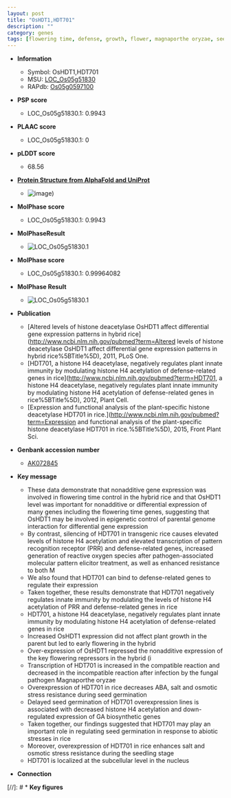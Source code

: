 ```yaml
---
layout: post
title: "OsHDT1,HDT701"
description: ""
category: genes
tags: [flowering time, defense, growth, flower, magnaporthe oryzae, seed, seedling, abiotic stress, salt, seed germination, stress,  ga , GA biosynthetic, GA, nucleus, biotic stress, resistance]
---
```


* **Information**  
    + Symbol: OsHDT1,HDT701  
    + MSU: [LOC_Os05g51830](http://rice.plantbiology.msu.edu/cgi-bin/ORF_infopage.cgi?orf=LOC_Os05g51830)  
    + RAPdb: [Os05g0597100](http://rapdb.dna.affrc.go.jp/viewer/gbrowse_details/irgsp1?name=Os05g0597100)  

* **PSP score**  
    + LOC_Os05g51830.1: 0.9943 

* **PLAAC score**  
    + LOC_Os05g51830.1: 0 

* **pLDDT score**
    + 68.56

* **[Protein Structure from AlphaFold and UniProt](https://www.uniprot.org/uniprotkb/Q0DFD6/entry#structure)**
    + ![image](https://ricepsp.github.io/images/Q0/AF-Q0DFD6-F1.png))

* **MolPhase score**
    + LOC_Os05g51830.1: 0.9943

* **MolPhaseResult**
    + ![LOC_Os05g51830.1](https://ricepsp.github.io/pictures/LOC_Os05g/LOC_Os05g51830.1.png)

* **MolPhase score**
    + LOC_Os05g51830.1: 0.99964082

* **MolPhase Result**
    + ![LOC_Os05g51830.1](https://304243504.github.io/Pictures/LOC_Os05g/LOC_Os05g51830.1.png)

* **Publication**  
    + [Altered levels of histone deacetylase OsHDT1 affect differential gene expression patterns in hybrid rice](http://www.ncbi.nlm.nih.gov/pubmed?term=Altered levels of histone deacetylase OsHDT1 affect differential gene expression patterns in hybrid rice%5BTitle%5D), 2011, PLoS One.
    + [HDT701, a histone H4 deacetylase, negatively regulates plant innate immunity by modulating histone H4 acetylation of defense-related genes in rice](http://www.ncbi.nlm.nih.gov/pubmed?term=HDT701, a histone H4 deacetylase, negatively regulates plant innate immunity by modulating histone H4 acetylation of defense-related genes in rice%5BTitle%5D), 2012, Plant Cell.
    + [Expression and functional analysis of the plant-specific histone deacetylase HDT701 in rice.](http://www.ncbi.nlm.nih.gov/pubmed?term=Expression and functional analysis of the plant-specific histone deacetylase HDT701 in rice.%5BTitle%5D), 2015, Front Plant Sci.

* **Genbank accession number**  
    + [AK072845](http://www.ncbi.nlm.nih.gov/nuccore/AK072845)

* **Key message**  
    + These data demonstrate that nonadditive gene expression was involved in flowering time control in the hybrid rice and that OsHDT1 level was important for nonadditive or differential expression of many genes including the flowering time genes, suggesting that OsHDT1 may be involved in epigenetic control of parental genome interaction for differential gene expression
    + By contrast, silencing of HDT701 in transgenic rice causes elevated levels of histone H4 acetylation and elevated transcription of pattern recognition receptor (PRR) and defense-related genes, increased generation of reactive oxygen species after pathogen-associated molecular pattern elicitor treatment, as well as enhanced resistance to both M
    + We also found that HDT701 can bind to defense-related genes to regulate their expression
    + Taken together, these results demonstrate that HDT701 negatively regulates innate immunity by modulating the levels of histone H4 acetylation of PRR and defense-related genes in rice
    + HDT701, a histone H4 deacetylase, negatively regulates plant innate immunity by modulating histone H4 acetylation of defense-related genes in rice
    + Increased OsHDT1 expression did not affect plant growth in the parent but led to early flowering in the hybrid
    + Over-expression of OsHDT1 repressed the nonadditive expression of the key flowering repressors in the hybrid (i
    + Transcription of HDT701 is increased in the compatible reaction and decreased in the incompatible reaction after infection by the fungal pathogen Magnaporthe oryzae
    + Overexpression of HDT701 in rice decreases ABA, salt and osmotic stress resistance during seed germination
    + Delayed seed germination of HDT701 overexpression lines is associated with decreased histone H4 acetylation and down-regulated expression of GA biosynthetic genes
    + Taken together, our findings suggested that HDT701 may play an important role in regulating seed germination in response to abiotic stresses in rice
    + Moreover, overexpression of HDT701 in rice enhances salt and osmotic stress resistance during the seedling stage
    + HDT701 is localized at the subcellular level in the nucleus

* **Connection**  

[//]: # * **Key figures**  


